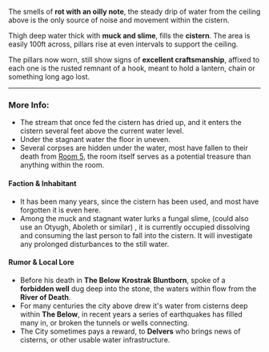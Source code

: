 The smells of **rot with an oilly note**, the steady drip of water from the ceiling above is the only source of noise and movement within the cistern.

Thigh deep water thick with **muck and slime**, fills the **cistern**. The area is easily 100ft across, pillars rise at even intervals to support the ceiling.

The pillars now worn, still show signs of **excellent craftsmanship**, affixed to each one is the rusted remnant of a hook, meant to hold a lantern, chain or something long ago lost.

---

### More Info:

* The stream that once fed the cistern has dried up, and it enters the cistern several feet above the current water level.
* Under the stagnant water the floor in uneven.
* Several corpses are hidden under the water, most have fallen to their death from [Room 5](Room_5.md), the room itself serves as a potential treasure than anything within the room.

#### Faction & Inhabitant

* It has been many years, since the cistern has been used, and most have forgotten it is even here. 
* Among the muck and stagnant water lurks a fungal slime, (could also use an Otyugh, Aboleth or similar) , it is currently occupied dissolving and consuming the last person to fall into the cistern. It will investigate any prolonged disturbances to the still water.

#### Rumor & Local Lore

* Before his death in **The Below** **Krostrak Bluntborn**, spoke of a **forbidden well** dug deep into the stone, the waters within flow from the **River of Death**.
* For many centuries the city above drew it's water from cisterns deep within **The Below**, in recent years a series of earthquakes has filled many in, or broken the tunnels or wells connecting. 
* The City sometimes pays a reward, to **Delvers** who brings news of cisterns, or other usable water infrastructure.
